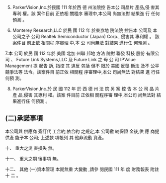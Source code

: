 5. ParkerVision,Inc.於民國 111 年於西 德 州法院控 告本公 司晶片 產品,侵 害其專利 權。該 案件目前 正依相 關程序 審理中,本公司 尚無法對 結果進 行 任何預測 。

6. Monterey Research,LLC 於民 國 112 年 於東京地 院法院 控告本 公司及 本 公司之子 公司 Realtek Semiconductor (Japan) Corp., 侵害其 專利權 。 該案件目 前正依 相關程 序審理 中,本 公 司尚無法 對結果 進行任 何預測 。

7.本 公司 於民 國 112 年於 美國 北加 州聯 邦地 方法 院對 聯發 科技 股份 有限公 司 、 Future Link Systems,LLC 及 Future Link 之 母 公 司 IPValue Management 提 起告 訴, 指控 其 違反 包括 但不 限於 美國 反壟 斷法 及不 公平 競爭法等 法令。該案件目 前正依 相關程 序審理中,本公 司尚無法 對結果 進 行任何預 測。

8. ParkerVision,Inc.於 民 國 112 年 於 西 德 州 法 院 另 案 控 告 本 公 司 晶 片 產 品,侵害 其專利 權。該案 件目前 正依相 關程序審 理中,本公司 尚無法對 結 果進行任 何預測 。

## (二)承諾事項

本公司與 供應商 簽訂代 工合約,依合約 之規定,本 公司繳 納保證 金後,供 應 商提供產 能予本 公司; 上述款 項帳列 其 他非流動 資產。

十、 重大之災 害損失 無。

十一、 重大之期 後事項 無。

十二、 其他
(一)資本管理 本期無重 大變動 ,請參 閱民國 111 年 度 財務報表 附註十 二 。